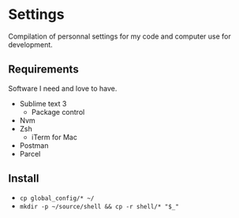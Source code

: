 # Settings

Compilation of personnal settings for my code and computer use for development.

## Requirements
Software I need and love to have.

* Sublime text 3
  * Package control
* Nvm
* Zsh
  * iTerm for Mac
* Postman
* Parcel

## Install

* `cp global_config/* ~/`
* `mkdir -p ~/source/shell && cp -r shell/* "$_"`